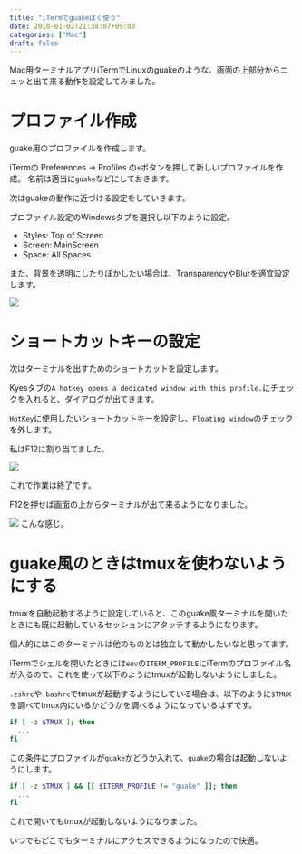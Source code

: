 ```yaml
---
title: "iTermでguakeぽく使う"
date: 2018-01-02T21:38:07+09:00
categories: ["Mac"]
draft: false
---
```


Mac用ターミナルアプリiTermでLinuxのguakeのような、画面の上部分からニュッと出て来る動作を設定してみました。

# プロファイル作成

guake用のプロファイルを作成します。

iTermの Preferences -> Profiles の`+`ボタンを押して新しいプロファイルを作成。
名前は適当に`guake`などにしておきます。

次はguakeの動作に近づける設定をしていきます。

プロファイル設定のWindowsタブを選択し以下のように設定。

* Styles: Top of Screen
* Screen: MainScreen
* Space: All Spaces

また、背景を透明にしたりぼかしたい場合は、TransparencyやBlurを適宜設定します。

![](/2018/01/iterm_guake_profile.png)

# ショートカットキーの設定

次はターミナルを出すためのショートカットを設定します。

Kyesタブの`A hotkey opens a dedicated window with this profile.`にチェックを入れると、ダイアログが出てきます。

`HotKey`に使用したいショートカットキーを設定し、`Floating window`のチェックを外します。

私はF12に割り当てました。

![](/2018/01/iterm_guake_keys.png)

これで作業は終了です。

F12を押せば画面の上からターミナルが出て来るようになりました。

![](/2018/01/iterm_guake_desktop.png)
こんな感じ。

# guake風のときはtmuxを使わないようにする

tmuxを自動起動するように設定していると、このguake風ターミナルを開いたときにも既に起動しているセッションにアタッチするようになります。

個人的にはこのターミナルは他のものとは独立して動かしたいなと思ってます。

iTermでシェルを開いたときには`env`の`ITERM_PROFILE`にiTermのプロファイル名が入るので、これを使って以下のようにtmuxが起動しないようにしました。

`.zshrc`や`.bashrc`でtmuxが起動するようにしている場合は、以下のように`$TMUX`を調べてtmux内にいるかどうかを調べるようになっているはずです。

```bash
if [ -z $TMUX ]; then
  ...
fi
```

この条件にプロファイルが`guake`かどうか入れて、`guake`の場合は起動しないようにします。

```bash
if [ -z $TMUX ] && [[ $ITERM_PROFILE != "guake" ]]; then
  ...
fi
```

これで開いてもtmuxが起動しないようになりました。

いつでもどこでもターミナルにアクセスできるようになったので快適。